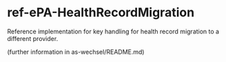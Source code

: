 # ref-ePA-HealthRecordMigration

Reference implementation for key handling for health record migration to a different provider.

(further information in as-wechsel/README.md)
